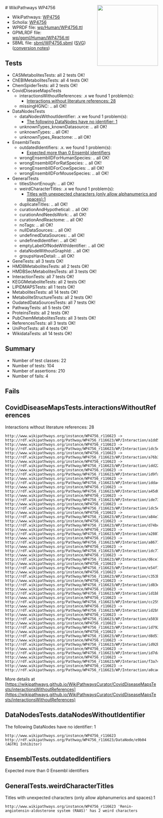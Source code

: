 <img style="float: right; width: 200px" src="../logo.png" />
# WikiPathways WP4756

* WikiPathways: [WP4756](https://identifiers.org/wikipathways:WP4756)
* Scholia: [WP4756](https://scholia.toolforge.org/wikipathways/WP4756)
* WPRDF file: [wp/Human/WP4756.ttl](../wp/Human/WP4756.ttl)
* GPMLRDF file: [wp/gpml/Human/WP4756.ttl](../wp/gpml/Human/WP4756.ttl)
* SBML file: [sbml/WP4756.sbml](../sbml/WP4756.sbml) ([SVG](../sbml/WP4756.svg)) ([conversion notes](../sbml/WP4756.txt))

## Tests
* CASMetabolitesTests: all 2 tests OK!
* ChEBIMetabolitesTests: all 4 tests OK!
* ChemSpiderTests: all 2 tests OK!
* CovidDiseaseMapsTests
    * interactionsWithoutReferences: .x we found 1 problem(s):
        * [Interactions without literature references: 28](#9701cd08)
    * missingHGNC: .. all OK!
* DataNodesTests
    * dataNodesWithoutIdentifier: .x we found 1 problem(s):
        * [The following DataNodes have no identifier: 1](#d2d32fa0)
    * unknownTypes_knownDatasource: .. all OK!
    * unknownTypes: .. all OK!
    * unknownTypes_Reactome: .. all OK!
* EnsemblTests
    * outdatedIdentifiers: .x. we found 1 problem(s):
        * [Expected more than 0 Ensembl identifiers](#f44398b7)
    * wrongEnsemblIDForHumanSpecies: .. all OK!
    * wrongEnsemblIDForRatSpecies: .. all OK!
    * wrongEnsemblIDForCowSpecies: .. all OK!
    * wrongEnsemblIDForMouseSpecies: .. all OK!
* GeneralTests
    * titlesShortEnough: .. all OK!
    * weirdCharacterTitles: .x we found 1 problem(s):
        * [Titles with unexpected characters (only allow alphanumerics and spaces):1](#fda87b3f)
    * duplicateTitles: .. all OK!
    * curationAndHypothetical: .. all OK!
    * curationAndNeedsWork: .. all OK!
    * curationAndReactome: .. all OK!
    * noTags: .. all OK!
    * nullDataSources: .. all OK!
    * undefinedDataSources: .. all OK!
    * undefinedIdentifier: .. all OK!
    * emptyLabelOfNodeWithIdentifier: .. all OK!
    * dataNodeWithoutGraphId: .. all OK!
    * groupsHaveDetail: .. all OK!
* GeneTests: all 3 tests OK!
* HMDBMetabolitesTests: all 2 tests OK!
* HMDBSecMetabolitesTests: all 3 tests OK!
* InteractionTests: all 7 tests OK!
* KEGGMetaboliteTests: all 2 tests OK!
* LIPIDMAPSTests: all 1 tests OK!
* MetabolitesTests: all 14 tests OK!
* MetaboliteStructureTests: all 2 tests OK!
* OudatedDataSourcesTests: all 7 tests OK!
* PathwayTests: all 5 tests OK!
* ProteinsTests: all 2 tests OK!
* PubChemMetabolitesTests: all 3 tests OK!
* ReferencesTests: all 3 tests OK!
* UniProtTests: all 4 tests OK!
* WikidataTests: all 14 tests OK!


## Summary

* Number of test classes: 22
* Number of tests: 104
* Number of assertions: 210
* Number of fails: 4

## Fails

<a name="9701cd08" />

## CovidDiseaseMapsTests.interactionsWithoutReferences

Interactions without literature references: 28
```
http://www.wikipathways.org/instance/WP4756_r116623 -> http://rdf.wikipathways.org/Pathway/WP4756_r116623/WP/Interaction/a1dd5
http://www.wikipathways.org/instance/WP4756_r116623 -> http://rdf.wikipathways.org/Pathway/WP4756_r116623/WP/Interaction/idc5e84d9d
http://www.wikipathways.org/instance/WP4756_r116623 -> http://rdf.wikipathways.org/Pathway/WP4756_r116623/WP/Interaction/a76b3
http://www.wikipathways.org/instance/WP4756_r116623 -> http://rdf.wikipathways.org/Pathway/WP4756_r116623/WP/Interaction/idd220153a
http://www.wikipathways.org/instance/WP4756_r116623 -> http://rdf.wikipathways.org/Pathway/WP4756_r116623/WP/Interaction/id9faf7457
http://www.wikipathways.org/instance/WP4756_r116623 -> http://rdf.wikipathways.org/Pathway/WP4756_r116623/WP/Interaction/idda4284de
http://www.wikipathways.org/instance/WP4756_r116623 -> http://rdf.wikipathways.org/Pathway/WP4756_r116623/WP/Interaction/a45d0
http://www.wikipathways.org/instance/WP4756_r116623 -> http://rdf.wikipathways.org/Pathway/WP4756_r116623/WP/Interaction/ide73d7e64
http://www.wikipathways.org/instance/WP4756_r116623 -> http://rdf.wikipathways.org/Pathway/WP4756_r116623/WP/Interaction/idc5e08d2a
http://www.wikipathways.org/instance/WP4756_r116623 -> http://rdf.wikipathways.org/Pathway/WP4756_r116623/WP/Interaction/a84e7
http://www.wikipathways.org/instance/WP4756_r116623 -> http://rdf.wikipathways.org/Pathway/WP4756_r116623/WP/Interaction/d74bc
http://www.wikipathways.org/instance/WP4756_r116623 -> http://rdf.wikipathways.org/Pathway/WP4756_r116623/WP/Interaction/a2807
http://www.wikipathways.org/instance/WP4756_r116623 -> http://rdf.wikipathways.org/Pathway/WP4756_r116623/WP/Interaction/a8677
http://www.wikipathways.org/instance/WP4756_r116623 -> http://rdf.wikipathways.org/Pathway/WP4756_r116623/WP/Interaction/idc7732157
http://www.wikipathways.org/instance/WP4756_r116623 -> http://rdf.wikipathways.org/Pathway/WP4756_r116623/WP/Interaction/d6ce1
http://www.wikipathways.org/instance/WP4756_r116623 -> http://rdf.wikipathways.org/Pathway/WP4756_r116623/WP/Interaction/e54f1
http://www.wikipathways.org/instance/WP4756_r116623 -> http://rdf.wikipathways.org/Pathway/WP4756_r116623/WP/Interaction/c353b
http://www.wikipathways.org/instance/WP4756_r116623 -> http://rdf.wikipathways.org/Pathway/WP4756_r116623/WP/Interaction/id83e3abf4
http://www.wikipathways.org/instance/WP4756_r116623 -> http://rdf.wikipathways.org/Pathway/WP4756_r116623/WP/Interaction/id1bbcf86a
http://www.wikipathways.org/instance/WP4756_r116623 -> http://rdf.wikipathways.org/Pathway/WP4756_r116623/WP/Interaction/cc259
http://www.wikipathways.org/instance/WP4756_r116623 -> http://rdf.wikipathways.org/Pathway/WP4756_r116623/WP/Interaction/id2b90d2db
http://www.wikipathways.org/instance/WP4756_r116623 -> http://rdf.wikipathways.org/Pathway/WP4756_r116623/WP/Interaction/a5038
http://www.wikipathways.org/instance/WP4756_r116623 -> http://rdf.wikipathways.org/Pathway/WP4756_r116623/WP/Interaction/id792de397
http://www.wikipathways.org/instance/WP4756_r116623 -> http://rdf.wikipathways.org/Pathway/WP4756_r116623/WP/Interaction/d8d51
http://www.wikipathways.org/instance/WP4756_r116623 -> http://rdf.wikipathways.org/Pathway/WP4756_r116623/WP/Interaction/id92bd2c48
http://www.wikipathways.org/instance/WP4756_r116623 -> http://rdf.wikipathways.org/Pathway/WP4756_r116623/WP/Interaction/id7da050c4
http://www.wikipathways.org/instance/WP4756_r116623 -> http://rdf.wikipathways.org/Pathway/WP4756_r116623/WP/Interaction/f3a74
http://www.wikipathways.org/instance/WP4756_r116623 -> http://rdf.wikipathways.org/Pathway/WP4756_r116623/WP/Interaction/a0cae
```

More details at [https://wikipathways.github.io/WikiPathwaysCurator/CovidDiseaseMapsTests/interactionsWithoutReferences](https://wikipathways.github.io/WikiPathwaysCurator/CovidDiseaseMapsTests/interactionsWithoutReferences)

<a name="d2d32fa0" />

## DataNodesTests.dataNodesWithoutIdentifier

The following DataNodes have no identifier: 1
```
http://www.wikipathways.org/instance/WP4756_r116623 http://rdf.wikipathways.org/Pathway/WP4756_r116623/DataNode/e9b04 (AGTR1 Inhibitor)
```

<a name="f44398b7" />

## EnsemblTests.outdatedIdentifiers

Expected more than 0 Ensembl identifiers
<a name="fda87b3f" />

## GeneralTests.weirdCharacterTitles

Titles with unexpected characters (only allow alphanumerics and spaces):1
```
http://www.wikipathways.org/instance/WP4756_r116623 'Renin-angiotensin-aldosterone system (RAAS)' has 2 weird characters
```

